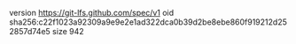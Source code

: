 version https://git-lfs.github.com/spec/v1
oid sha256:c22f1023a92309a9e9e2e1ad322dca0b39d2be8ebe860f919212d252857d74e5
size 942
